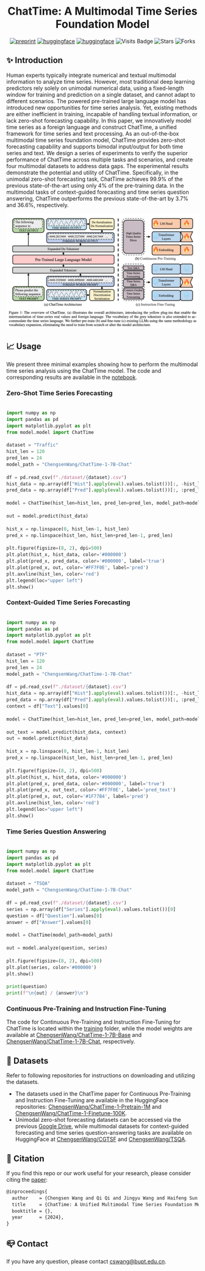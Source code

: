 <div align="center">

# ChatTime: A Multimodal Time Series Foundation Model

[![preprint](https://img.shields.io/static/v1?label=arXiv&message=0000.00000&color=B31B1B&logo=arXiv)](https://arxiv.org/abs/0000.00000)
[![huggingface](https://img.shields.io/badge/%F0%9F%A4%97%20Hugging%20Face-Datasets-FFD21E)](https://huggingface.co/collections/ChengsenWang/chattime-datasets-6731b504efecc8a6e439741c)
[![huggingface](https://img.shields.io/badge/%F0%9F%A4%97%20Hugging%20Face-Models-FFD21E)](https://huggingface.co/collections/ChengsenWang/chattime-models-6731b650cb98bc7842713fde)
![Visits Badge](https://badges.pufler.dev/visits/ForestsKing/ChatTime)
![Stars](https://img.shields.io/github/stars/ForestsKing/ChatTime)
![Forks](https://img.shields.io/github/forks/ForestsKing/ChatTime)

</div>

## ✨ Introduction

Human experts typically integrate numerical and textual multimodal information to analyze time series. However, most traditional deep learning predictors rely solely on unimodal numerical data, using a fixed-length window for training and prediction on a single dataset, and cannot adapt to different scenarios. The powered pre-trained large language model has introduced new opportunities for time series analysis. Yet, existing methods are either inefficient in training, incapable of handling textual information, or lack zero-shot forecasting capability. In this paper, we innovatively model time series as a foreign language and construct ChatTime, a unified framework for time series and text processing. As an out-of-the-box multimodal time series foundation model, ChatTime provides zero-shot forecasting capability and supports bimodal input/output for both time series and text. We design a series of experiments to verify the superior performance of ChatTime across multiple tasks and scenarios, and create four multimodal datasets to address data gaps. The experimental results demonstrate the potential and utility of ChatTime. Specifically, in the unimodal zero-shot forecasting task, ChatTime achieves 99.9% of the previous state-of-the-art using only 4% of the pre-training data. In the multimodal tasks of context-guided forecasting and time series question answering, ChatTime outperforms the previous state-of-the-art by 3.7% and 36.6%, respectively.

![](./img/architecture.png)

## 📈 Usage

We present three minimal examples showing how to perform the multimodal time series analysis using the ChatTime model. The code and corresponding results are available in the [notebook](./demo.ipynb).

### Zero-Shot Time Series Forecasting

```python

import numpy as np
import pandas as pd
import matplotlib.pyplot as plt
from model.model import ChatTime

dataset = "Traffic"
hist_len = 120
pred_len = 24
model_path = "ChengsenWang/ChatTime-1-7B-Chat"

df = pd.read_csv(f"./dataset/{dataset}.csv")
hist_data = np.array(df["Hist"].apply(eval).values.tolist())[:, -hist_len:][0]
pred_data = np.array(df["Pred"].apply(eval).values.tolist())[:, :pred_len][0]

model = ChatTime(hist_len=hist_len, pred_len=pred_len, model_path=model_path)

out = model.predict(hist_data)

hist_x = np.linspace(0, hist_len-1, hist_len)
pred_x = np.linspace(hist_len, hist_len+pred_len-1, pred_len)

plt.figure(figsize=(8, 2), dpi=500)
plt.plot(hist_x, hist_data, color='#000000')
plt.plot(pred_x, pred_data, color='#000000', label='true')
plt.plot(pred_x, out, color='#FF7F0E', label='pred')
plt.axvline(hist_len, color='red')
plt.legend(loc="upper left")
plt.show()

```

### Context-Guided Time Series Forecasting

```python

import numpy as np
import pandas as pd
import matplotlib.pyplot as plt
from model.model import ChatTime

dataset = "PTF"
hist_len = 120
pred_len = 24
model_path = "ChengsenWang/ChatTime-1-7B-Chat"

df = pd.read_csv(f"./dataset/{dataset}.csv")
hist_data = np.array(df["Hist"].apply(eval).values.tolist())[:, -hist_len:][0]
pred_data = np.array(df["Pred"].apply(eval).values.tolist())[:, :pred_len][0]
context = df["Text"].values[0]

model = ChatTime(hist_len=hist_len, pred_len=pred_len, model_path=model_path)

out_text = model.predict(hist_data, context)
out = model.predict(hist_data)

hist_x = np.linspace(0, hist_len-1, hist_len)
pred_x = np.linspace(hist_len, hist_len+pred_len-1, pred_len)

plt.figure(figsize=(8, 2), dpi=500)
plt.plot(hist_x, hist_data, color='#000000')
plt.plot(pred_x, pred_data, color='#000000', label='true')
plt.plot(pred_x, out_text, color='#FF7F0E', label='pred_text')
plt.plot(pred_x, out, color='#1F77B4', label='pred')
plt.axvline(hist_len, color='red')
plt.legend(loc="upper left")
plt.show()

```

### Time Series Question Answering

```python

import numpy as np
import pandas as pd
import matplotlib.pyplot as plt
from model.model import ChatTime

dataset = "TSQA"
model_path = "ChengsenWang/ChatTime-1-7B-Chat"

df = pd.read_csv(f"./dataset/{dataset}.csv")
series = np.array(df["Series"].apply(eval).values.tolist())[0]
question = df["Question"].values[0]
answer = df["Answer"].values[0]

model = ChatTime(model_path=model_path)

out = model.analyze(question, series)

plt.figure(figsize=(8, 2), dpi=500)
plt.plot(series, color='#000000')
plt.show()

print(question)
print(f"\n{out} / {answer}\n")

```

### Continuous Pre-Training and Instruction Fine-Tuning

The code for Continuous Pre-Training and Instruction Fine-Tuning for ChatTime is located within the [training](./training/) folder, while the model weights are available at [ChengsenWang/ChatTime-1-7B-Base](https://huggingface.co/ChengsenWang/ChatTime-1-7B-Base) and [ChengsenWang/ChatTime-1-7B-Chat](https://huggingface.co/ChengsenWang/ChatTime-1-7B-Chat), respectively.

## :floppy_disk: Datasets

Refer to following repositories for instructions on downloading and utilizing the datasets.

- The datasets used in the ChatTime paper for Continuous Pre-Training and Instruction Fine-Tuning are available in the HuggingFace repositories: [ChengsenWang/ChatTime-1-Pretrain-1M](https://huggingface.co/datasets/ChengsenWang/ChatTime-1-Pretrain-1M) and [ChengsenWang/ChatTime-1-Finetune-100K](https://huggingface.co/datasets/ChengsenWang/ChatTime-1-Finetune-100K).
- Unimodal zero-shot forecasting datasets can be accessed via the previous [Google Drive](https://drive.google.com/drive/folders/1S7u4exc5NkKRWfdgqYBZ-VqSz9XfrEDV?usp=sharing), while multimodal datasets for context-guided forecasting and time series question-answering tasks are available on HuggingFace at [ChengsenWang/CGTSF](https://huggingface.co/datasets/ChengsenWang/CGTSF) and [ChengsenWang/TSQA](https://huggingface.co/datasets/ChengsenWang/TSQA).

## 📝 Citation

If you find this repo or our work useful for your research, please consider citing the [paper](https://arxiv.org/abs/0000.00000):

```tex
@inproceedings{
  author    = {Chengsen Wang and Qi Qi and Jingyu Wang and Haifeng Sun and Zirui Zhuang and Jinming Wu and Lei Zhang and Jianxin Liao},
  title     = {ChatTime: A Unified Multimodal Time Series Foundation Model Bridging Numerical and Textual Data},
  booktitle = {},
  year      = {2024},
}
```

## 📪 Contact

If you have any question, please contact [cswang@bupt.edu.cn]().
